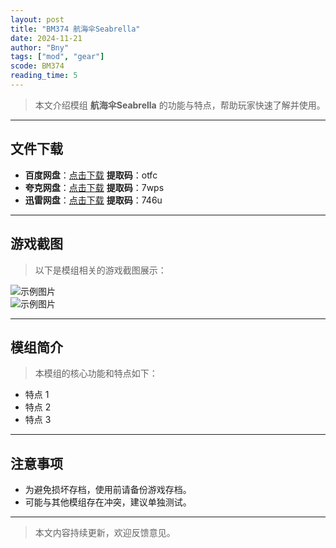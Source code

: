 ```yaml
---
layout: post
title: "BM374 航海伞Seabrella"
date: 2024-11-21
author: "Bny"
tags: ["mod", "gear"]
scode: BM374
reading_time: 5
---
```


> 本文介绍模组 **航海伞Seabrella** 的功能与特点，帮助玩家快速了解并使用。

---





## 文件下载
- **百度网盘**：[点击下载](https://pan.baidu.com/s/1JNWrgu0a6xHYsJzbq4PuEg?pwd=otfc)  **提取码**：otfc  
- **夸克网盘**：[点击下载](https://pan.quark.cn/s/c686c2d0297b?pwd=7wps)  **提取码**：7wps  
- **迅雷网盘**：[点击下载](https://pan.xunlei.com/s/VOCCbWtWfquWt959dnd8zf1DA1?pwd=746u)  **提取码**：746u  

---

## 游戏截图
> 以下是模组相关的游戏截图展示：

![示例图片](https://example.com/screenshot1.jpg)  
![示例图片](https://example.com/screenshot2.jpg)

---

## 模组简介
> 本模组的核心功能和特点如下：
- 特点 1
- 特点 2
- 特点 3

---

## 注意事项
- 为避免损坏存档，使用前请备份游戏存档。
- 可能与其他模组存在冲突，建议单独测试。

---

> 本文内容持续更新，欢迎反馈意见。
